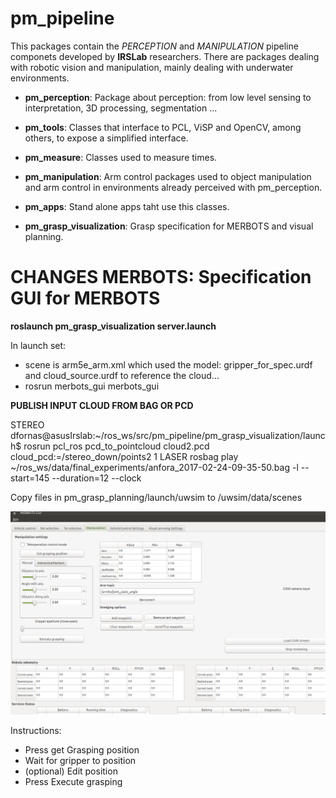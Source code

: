 pm_pipeline
=====================

This packages contain the _PERCEPTION_ and _MANIPULATION_ pipeline componets developed by **IRSLab** researchers. There are packages dealing with robotic vision and manipulation, mainly dealing with underwater environments.

 * **pm_perception**: Package about perception: from low level sensing
to interpretation, 3D processing, segmentation ...

 * **pm_tools**: Classes that interface to PCL, ViSP and OpenCV, among others, to expose a simplified interface.

 * **pm_measure**: Classes used to measure times.

 * **pm_manipulation**: Arm control packages used to object manipulation and arm control in environments
already perceived with pm_perception.

 * **pm_apps**: Stand alone apps taht use this classes.

 * **pm_grasp_visualization**: Grasp specification for MERBOTS and visual planning.


CHANGES MERBOTS: Specification GUI for MERBOTS
==============================================

**roslaunch pm_grasp_visualization server.launch**

In launch set:

* scene is arm5e_arm.xml which used the model: gripper_for_spec.urdf and cloud_source.urdf to reference the cloud...
* rosrun merbots_gui merbots_gui

**PUBLISH INPUT CLOUD FROM BAG OR PCD**

STEREO
dfornas@asusIrslab:~/ros_ws/src/pm_pipeline/pm_grasp_visualization/launch$ rosrun pcl_ros pcd_to_pointcloud cloud2.pcd cloud_pcd:=/stereo_down/points2 1
LASER
rosbag play ~/ros_ws/data/final_experiments/anfora_2017-02-24-09-35-50.bag -l --start=145 --duration=12 --clock 

Copy files in pm_grasp_planning/launch/uwsim to /uwsim/data/scenes

![alt tag](https://raw.githubusercontent.com/davidfornas/pm_pipeline/merbots/gui.png)

Instructions:

* Press get Grasping position
* Wait for gripper to position
* (optional) Edit position
* Press Execute grasping
